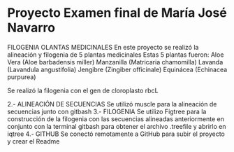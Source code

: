 # Proyecto Examen final de María José Navarro
FILOGENIA OLANTAS MEDICINALES
En este proyecto se realizó la alineación y filogenia de 5 plantas medicinales
Estas 5 plantas fueron: Aloe Vera (Aloe barbadensis miller)
Manzanilla (Matricaria chamomilla)
Lavanda (Lavandula angustifolia)
Jengibre (Zingiber officinale)
Equinácea (Echinacea purpurea)

Se realizó la filogenia con el gen de cloroplasto rbcL

2.- ALINEACIÓN DE SECUENCIAS
Se utilizó muscle para la alineación de secuencias junto con gitbash
3.- FILOGENIA
Se utilizo Figtree para la construcción de la filogenia con las secuencias alineadas anteriormente en conjunto con la terminal gitbash para obtener el archivo .treefile y abrirlo en iqtree
4.- GITHUB
Se conectó remotamente a GitHub para subir el proyecto y crear el Readme
 
